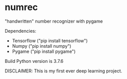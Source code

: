 # numrec
"handwritten" number recognizer with pygame

Dependencies:
  - Tensorflow ("pip install tensorflow")
  - Numpy ("pip install numpy")
  - Pygame ("pip install pygame")
  
Build Python version is 3.7.6

DISCLAIMER: This is my first ever deep learning project.
